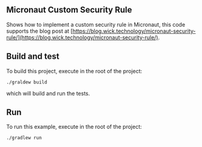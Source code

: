 ## Micronaut Custom Security Rule

Shows how to implement a custom security rule in Micronaut, this code supports the blog post at [https://blog.wick.technology/micronaut-security-rule/](https://blog.wick.technology/micronaut-security-rule/).

## Build and test
To build this project, execute in the root of the project:

    ./graldew build
    
which will build and run the tests.

## Run
To run this example, execute in the root of the project:

    ./gradlew run
